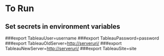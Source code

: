 # To Run

## Set secrets in environment variables
###export TableauUser=username
###export TableauPassword=password
###export TableauOldServer=<http://serveruri/>
###export TableauNewServer=<http://serveruri/>
###export TableauSite=site
